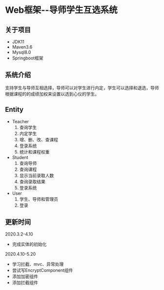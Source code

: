 

# Web框架--导师学生互选系统

## 关于项目

* JDK11
* Maven3.6
* Mysql8.0
* Springboot框架

## 系统介绍

支持学生与导师互相选择，导师可以对学生进行内定，学生可以选择和退选，导师根据课程的的成绩加权来设置以选到心仪的学生。

## Entity

- Teacher
  1. 查询学生
  2. 内定学生
  3. 增、删、改、查课程
  4. 登录系统
  5. 统计和课程权重
- Student
  1. 查询导师
  2. 查询课程
  3. 显示当前录取人数
  4. 查询录取结果
  5. 登录系统
- User
  1. 学生、导师和管理员
  2. 登录

## 更新时间

2020.3.2-4.10

* 完成实体的初始化

2020.4.10-5.20

* 学习拦截、mvc、异常处理
* 尝试写EncryptComponent组件
* 添加加密组件
* 添加拦截组件
